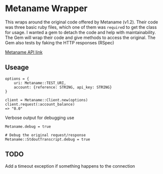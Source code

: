 # Metaname Wrapper

This wraps around the original code offered by Metaname (v1.2). Their code was
three basic ruby files, which one of them was `require`d to get the class
for usage. I wanted a gem to detach the code and help with maintainability. The Gem
will wrap their code and give methods to access the original.
The Gem also tests by faking the HTTP responses (RSpec)

[Metaname API link](https://metaname.net/api)

## Useage

```
options = {
    uri: Metaname::TEST_URI,
    account: {reference: STRING, api_key: STRING}
}

client = Metaname::Client.new(options)
client.request(:account_balance)
=> "0.0"
```

Verbose output for debugging use

```
Metaname.debug = true

# Debug the original request/response
Metaname::StdoutTranscript.debug = true
```


## TODO

Add a timeout exception if something happens to the connection